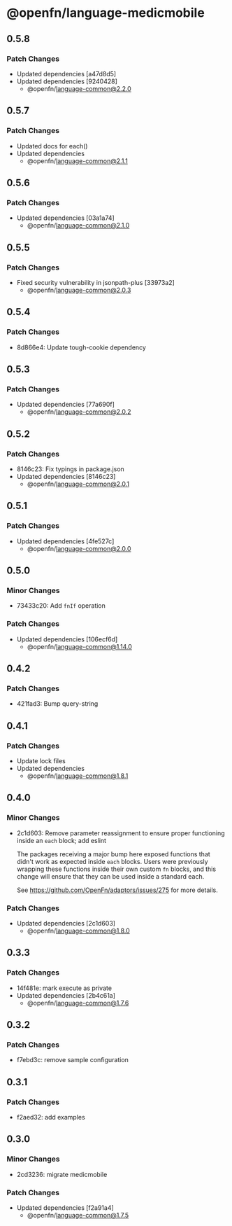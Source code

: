 # @openfn/language-medicmobile

## 0.5.8

### Patch Changes

- Updated dependencies [a47d8d5]
- Updated dependencies [9240428]
  - @openfn/language-common@2.2.0

## 0.5.7

### Patch Changes

- Updated docs for each()
- Updated dependencies
  - @openfn/language-common@2.1.1

## 0.5.6

### Patch Changes

- Updated dependencies [03a1a74]
  - @openfn/language-common@2.1.0

## 0.5.5

### Patch Changes

- Fixed security vulnerability in jsonpath-plus [33973a2]
  - @openfn/language-common@2.0.3

## 0.5.4

### Patch Changes

- 8d866e4: Update tough-cookie dependency

## 0.5.3

### Patch Changes

- Updated dependencies [77a690f]
  - @openfn/language-common@2.0.2

## 0.5.2

### Patch Changes

- 8146c23: Fix typings in package.json
- Updated dependencies [8146c23]
  - @openfn/language-common@2.0.1

## 0.5.1

### Patch Changes

- Updated dependencies [4fe527c]
  - @openfn/language-common@2.0.0

## 0.5.0

### Minor Changes

- 73433c20: Add `fnIf` operation

### Patch Changes

- Updated dependencies [106ecf6d]
  - @openfn/language-common@1.14.0

## 0.4.2

### Patch Changes

- 421fad3: Bump query-string

## 0.4.1

### Patch Changes

- Update lock files
- Updated dependencies
  - @openfn/language-common@1.8.1

## 0.4.0

### Minor Changes

- 2c1d603: Remove parameter reassignment to ensure proper functioning inside an
  `each` block; add eslint

  The packages receiving a major bump here exposed functions that didn't work as
  expected inside `each` blocks. Users were previously wrapping these functions
  inside their own custom `fn` blocks, and this change will ensure that they can
  be used inside a standard each.

  See https://github.com/OpenFn/adaptors/issues/275 for more details.

### Patch Changes

- Updated dependencies [2c1d603]
  - @openfn/language-common@1.8.0

## 0.3.3

### Patch Changes

- 14f481e: mark execute as private
- Updated dependencies [2b4c61a]
  - @openfn/language-common@1.7.6

## 0.3.2

### Patch Changes

- f7ebd3c: remove sample configuration

## 0.3.1

### Patch Changes

- f2aed32: add examples

## 0.3.0

### Minor Changes

- 2cd3236: migrate medicmobile

### Patch Changes

- Updated dependencies [f2a91a4]
  - @openfn/language-common@1.7.5
